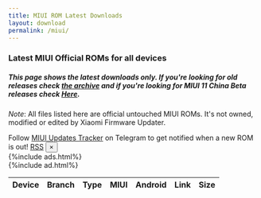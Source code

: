 ```yaml
---
title: MIUI ROM Latest Downloads
layout: download
permalink: /miui/
---
```


### Latest MIUI Official ROMs for all devices
##### This page shows the latest downloads only. If you're looking for old releases check [the archive](/archive/miui/) and if you're looking for MIUI 11 China Beta releases check [Here](/miui11/).

*Note*: All files listed here are official untouched MIUI ROMs. It's not owned, modified or edited by Xiaomi Firmware
Updater.

<div class="alert alert-primary alert-dismissible fade show" role="alert">
    Follow <a href="https://t.me/MIUIUpdatesTracker" class="alert-link">MIUI Updates Tracker</a> on Telegram to get notified when a new ROM is out!
    <span class="badge badge-light"><a href="/projects/miui-updates-tracker/#rss" class="icon solid fa-rss"><span
                class="label">RSS</span></a></span>
    <button type="button" class="close" data-dismiss="alert" aria-label="Close">
        <span aria-hidden="true">&times;</span>
    </button>
</div>
{%include ads.html%}
<div class="table-responsive-md" id="table-wrapper">
    {%include ad.html%}
    <table id="miui" class="display dt-responsive compact table table-striped table-hover table-sm">
        <thead class="thead-dark">
            <tr>
                <th data-ref="device">Device</th>
                <th data-ref="branch">Branch</th>
                <th data-ref="type">Type</th>
                <th data-ref="miui">MIUI</th>
                <th data-ref="android">Android</th>
                <th data-ref="link">Link</th>
                <th data-ref="size">Size</th>
            </tr>
        </thead>
        <script>loadLatestMiui()</script>
    </table>
</div>
